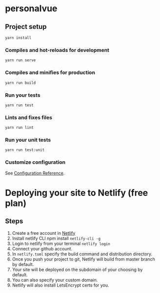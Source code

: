 # personalvue

## Project setup

```
yarn install
```

### Compiles and hot-reloads for development

```
yarn run serve
```

### Compiles and minifies for production

```
yarn run build
```

### Run your tests

```
yarn run test
```

### Lints and fixes files

```
yarn run lint
```

### Run your unit tests

```
yarn run test:unit
```

### Customize configuration

See [Configuration Reference](https://cli.vuejs.org/config/).

# Deploying your site to Netlify (free plan)

## Steps

1. Create a free account in [Netlify](netlify.com)
2. Install netlify CLI npm install `netlify-cli -g`
3. Login to netlify from your terminal `netlify login`
4. Connect your github account.
5. In `netlify.toml` specify the build command and distribution directory.
6. Once you push your project to git, Netlify will build from master branch by default.
7. Your site will be deployed on the subdomain of your choosing by default.
8. You can also specify your custom domain.
9. Netlify will also install LetsEncrypt certs for you.
